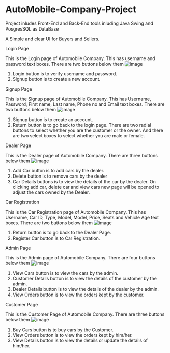 # AutoMobile-Company-Project

Project inludes Front-End and Back-End tools inluding Java Swing and PosgresSQL as DataBase
<p>A Simple and clear UI for Buyers and Sellers.


Login Page
 
This is the Login page of Automobile Company. This has username and password text boxes. There are two buttons below them
![image](https://user-images.githubusercontent.com/96937608/222948139-17a164a0-328c-4890-aa7d-2ae51802c2d0.png)

1. Login button is to verify username and password.
2. Signup button is to create a new account.


Signup Page
 
This is the Signup page of Automobile Company. This has Username, Password, First name, Last name, Phone no and Email text boxes. There are two buttons below them 
![image](https://user-images.githubusercontent.com/96937608/222948163-970880c8-5827-4cbf-aba6-5a29ce936e85.png)

1. Signup button is to create an account.
2. Return button is to go back to the login page.
There are two radial buttons to select whether you are the customer or the owner.
And there are two select boxes to select whether you are male or female.


Dealer Page
 
This is the Dealer page of Automobile Company. There are three buttons below them
![image](https://user-images.githubusercontent.com/96937608/222948193-58586207-9bf3-40c1-8b6e-7aeaba3397fc.png)

1. Add Car button is to add cars by the dealer.
2. Delete button is to remove cars by the dealer
3. Car Details buttons is to view the details of the car by the dealer.
On clicking add car, delete car and view cars new page will be opened to adjust the cars owned by the Dealer.


Car Registration
 
This is the Car Registration page of Automobile Company. This has Username, Car ID, Type, Model, Model, Price, Seats and Vehicle Age text boxes. There are two buttons below them
![image](https://user-images.githubusercontent.com/96937608/222948200-7d9ce997-7c61-4fda-b728-96698609dde5.png)

1. Return button is to go back to the Dealer Page.
2. Register Car button is to Car Registration.



Admin Page
 
This is the Admin page of Automobile Company. There are four buttons below them
![image](https://user-images.githubusercontent.com/96937608/222948205-c79a033c-2808-4660-8f60-6279bd4336fb.png)

1. View Cars button is to view the cars by the admin.
2. Customer Details button is to view the details of the customer by the admin.
3. Dealer Details button is to view the details of the dealer by the admin.
4. View Orders button is to view the orders kept by the customer.


Customer Page
 
This is the Customer Page of Automobile Company. There are three buttons below them
![image](https://user-images.githubusercontent.com/96937608/222948230-66e9bbf4-41c9-4dee-887d-1afdd737999b.png)

1. Buy Cars button is to buy cars by the Customer.
2. View Orders button is to view the orders kept by him/her.
3. View Details button is to view the details or update the details of him/her.
